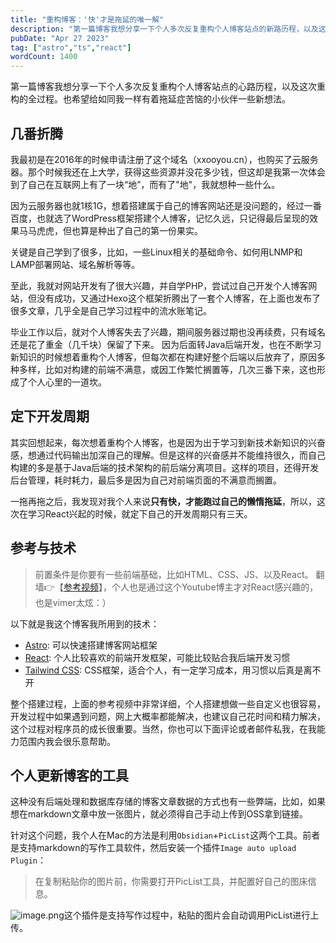 ```yaml
---
title: "重构博客：'快'才是拖延的唯一解"
description: "第一篇博客我想分享一下个人多次反复重构个人博客站点的新路历程，以及这次重构的全过程。也希望给如同我一样有着拖延症苦恼的小伙伴一些新想法。"
pubDate: "Apr 27 2023"
tag: ["astro","ts","react"]
wordCount: 1400
---
```

第一篇博客我想分享一下个人多次反复重构个人博客站点的心路历程，以及这次重构的全过程。也希望给如同我一样有着拖延症苦恼的小伙伴一些新想法。
## 几番折腾
我最初是在2016年的时候申请注册了这个域名（xxooyou.cn），也购买了云服务器。那个时候我还在上大学，获得这些资源并没花多少钱，但这却是我第一次体会到了自己在互联网上有了一块“地”，而有了"地"，我就想种一些什么。

因为云服务器也就1核1G，想着搭建属于自己的博客网站还是没问题的，经过一番百度，也就选了WordPress框架搭建个人博客，记忆久远，只记得最后呈现的效果马马虎虎，但也算是种出了自己的第一份果实。

关键是自己学到了很多，比如，一些Linux相关的基础命令、如何用LNMP和LAMP部署网站、域名解析等等。

至此，我就对网站开发有了很大兴趣，并自学PHP，尝试过自己开发个人博客网站，但没有成功，又通过Hexo这个框架折腾出了一套个人博客，在上面也发布了很多文章，几乎全是自己学习过程中的流水账笔记。

毕业工作以后，就对个人博客失去了兴趣，期间服务器过期也没再续费，只有域名还是花了重金（几千块）保留了下来。
因为后面转Java后端开发，也在不断学习新知识的时候想着重构个人博客，但每次都在构建好整个后端以后放弃了，原因多种多样，比如对构建的前端不满意，或因工作繁忙搁置等，几次三番下来，这也形成了个人心里的一道坎。
## 定下开发周期
其实回想起来，每次想着重构个人博客，也是因为出于学习到新技术新知识的兴奋感，想通过代码输出加深自己的理解。但是这样的兴奋感并不能维持很久，而自己构建的多是基于Java后端的技术架构的前后端分离项目。这样的项目，还得开发后台管理，耗时耗力，最后多是因为自己对前端页面的不满意而搁置。

一拖再拖之后，我发现对我个人来说**只有快，才能跑过自己的懒惰拖延**，所以，这次在学习React兴起的时候，就定下自己的开发周期只有三天。
## 参考与技术
> 前置条件是你要有一些前端基础，比如HTML、CSS、JS、以及React。
> 翻墙👉【[参考视频](https://www.youtube.com/watch?v=3_JE76PKBWE&t=1632s)】，个人也是通过这个Youtube博主才对React感兴趣的，也是vimer太炫：）

以下就是我这个博客我所用到的技术：
- [Astro](https://astro.build/): 可以快速搭建博客网站框架
- [React](https://react.docschina.org/): 个人比较喜欢的前端开发框架，可能比较贴合我后端开发习惯
- [Tailwind CSS](https://www.tailwindcss.cn/): CSS框架，适合个人，有一定学习成本，用习惯以后真是离不开

整个搭建过程，上面的参考视频中非常详细，个人搭建想做一些自定义也很容易，开发过程中如果遇到问题，网上大概率都能解决，也建议自己花时间和精力解决，这个过程对程序员的成长很重要。当然，你也可以下面评论或者邮件私我，在我能力范围内我会很乐意帮助。

## 个人更新博客的工具
这种没有后端处理和数据库存储的博客文章数据的方式也有一些弊端，比如，如果想在markdown文章中放一张图片，就必须得自己手动上传到OSS拿到链接。

针对这个问题，我个人在Mac的方法是利用`Obsidian`+`PicList`这两个工具。前者是支持markdown的写作工具软件，然后安装一个插件`Image auto upload Plugin`：
>在复制粘贴你的图片前，你需要打开PicList工具，并配置好自己的图床信息。


![image.png](https://code4life-1252359107.cos.ap-shanghai.myqcloud.com/202305121125089.png)这个插件是支持写作过程中，粘贴的图片会自动调用PicList进行上传。

